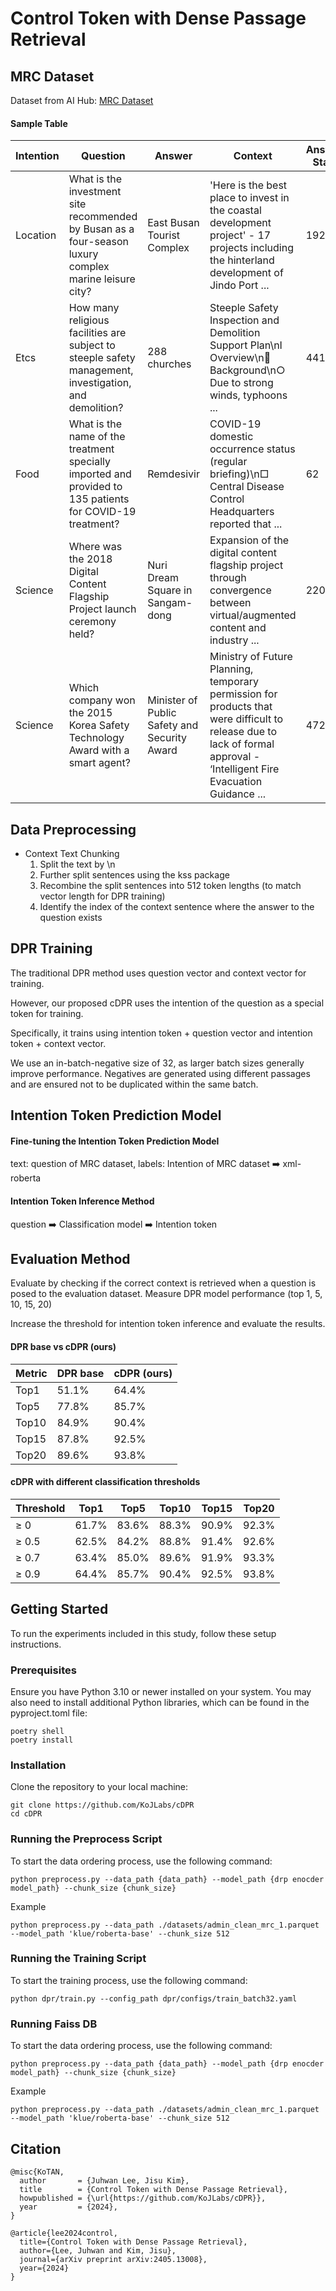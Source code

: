 # Control Token with Dense Passage Retrieval

## MRC Dataset
Dataset from AI Hub: [MRC Dataset](https://www.aihub.or.kr/aihubdata/data/view.do?currMenu=115&topMenu=100&aihubDataSe=data&dataSetSn=569)

#### Sample Table
| Intention | Question                                                         | Answer                | Context                                                                                         | Answer Start | Answer Length |
|-----------|------------------------------------------------------------------|-----------------------|-------------------------------------------------------------------------------------------------|--------------|---------------|
| Location  | What is the investment site recommended by Busan as a four-season luxury complex marine leisure city?   | East Busan Tourist Complex       | 'Here is the best place to invest in the coastal development project' - 17 projects including the hinterland development of Jindo Port ...                            | 192          | 8             |
| Etcs      | How many religious facilities are subject to steeple safety management, investigation, and demolition?              | 288 churches          | Steeple Safety Inspection and Demolition Support Plan\nⅠ Overview\n Background\n○ Due to strong winds, typhoons ...                            | 441          | 8             |
| Food  | What is the name of the treatment specially imported and provided to 135 patients for COVID-19 treatment?   | Remdesivir            | COVID-19 domestic occurrence status (regular briefing)\n□ Central Disease Control Headquarters reported that ...                      | 62           | 5             |
| Science  | Where was the 2018 Digital Content Flagship Project launch ceremony held?            | Nuri Dream Square in Sangam-dong  | Expansion of the digital content flagship project through convergence between virtual/augmented content and industry ...                      | 220          | 11            |
| Science  | Which company won the 2015 Korea Safety Technology Award with a smart agent?     | Minister of Public Safety and Security Award  | Ministry of Future Planning, temporary permission for products that were difficult to release due to lack of formal approval - ‘Intelligent Fire Evacuation Guidance ...                       | 472          | 9             |

## Data Preprocessing 
- Context Text Chunking 
    1. Split the text by \n
    2. Further split sentences using the kss package
    3. Recombine the split sentences into 512 token lengths (to match vector length for DPR training)
    4. Identify the index of the context sentence where the answer to the question exists  

## DPR Training
The traditional DPR method uses question vector and context vector for training.

However, our proposed cDPR uses the intention of the question as a special token for training.

Specifically, it trains using intention token + question vector and intention token + context vector.

We use an in-batch-negative size of 32, as larger batch sizes generally improve performance. Negatives are generated using different passages and are ensured not to be duplicated within the same batch.


## Intention Token Prediction Model 
#### Fine-tuning the Intention Token Prediction Model
text: question of MRC dataset, labels: Intention of MRC dataset ➡️ xml-roberta

#### Intention Token Inference Method
question ➡️ Classification model ➡️ Intention token

## Evaluation Method
Evaluate by checking if the correct context is retrieved when a question is posed to the evaluation dataset.
Measure DPR model performance (top 1, 5, 10, 15, 20)

Increase the threshold for intention token inference and evaluate the results.

#### DPR base vs cDPR (ours)

| Metric | DPR base | cDPR (ours) |
|--------|----------|-------------|
| Top1   | 51.1%    | 64.4%       |
| Top5   | 77.8%    | 85.7%       |
| Top10  | 84.9%    | 90.4%       |
| Top15  | 87.8%    | 92.5%       |
| Top20  | 89.6%    | 93.8%       |

#### cDPR with different classification thresholds

| Threshold | Top1 | Top5 | Top10 | Top15 | Top20 |
|-----------|------|------|-------|-------|-------|
| ≥ 0       | 61.7%| 83.6%| 88.3% | 90.9% | 92.3% |
| ≥ 0.5     | 62.5%| 84.2%| 88.8% | 91.4% | 92.6% |
| ≥ 0.7     | 63.4%| 85.0%| 89.6% | 91.9% | 93.3% |
| ≥ 0.9     | 64.4%| 85.7%| 90.4% | 92.5% | 93.8% |

## Getting Started
To run the experiments included in this study, follow these setup instructions.

### Prerequisites
Ensure you have Python 3.10 or newer installed on your system. You may also need to install additional Python libraries, which can be found in the pyproject.toml file:

```
poetry shell
poetry install
```

### Installation
Clone the repository to your local machine:

```
git clone https://github.com/KoJLabs/cDPR
cd cDPR
```


### Running the Preprocess Script
To start the data ordering process, use the following command:

```
python preprocess.py --data_path {data_path} --model_path {drp enocder model_path} --chunk_size {chunk_size}
```

Example
``` 
python preprocess.py --data_path ./datasets/admin_clean_mrc_1.parquet --model_path 'klue/roberta-base' --chunk_size 512
```


### Running the Training Script
To start the training process, use the following command:

```
python dpr/train.py --config_path dpr/configs/train_batch32.yaml
```

### Running Faiss DB
To start the data ordering process, use the following command:

```
python preprocess.py --data_path {data_path} --model_path {drp enocder model_path} --chunk_size {chunk_size}
```

Example
``` 
python preprocess.py --data_path ./datasets/admin_clean_mrc_1.parquet --model_path 'klue/roberta-base' --chunk_size 512
```




## Citation
```
@misc{KoTAN,
  author       = {Juhwan Lee, Jisu Kim},
  title        = {Control Token with Dense Passage Retrieval},
  howpublished = {\url{https://github.com/KoJLabs/cDPR}},
  year         = {2024},
}
```

```
@article{lee2024control,
  title={Control Token with Dense Passage Retrieval},
  author={Lee, Juhwan and Kim, Jisu},
  journal={arXiv preprint arXiv:2405.13008},
  year={2024}
}
```